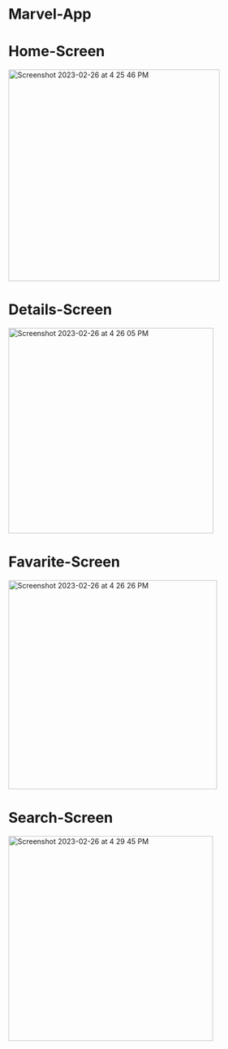 # Marvel-App


# Home-Screen
<img width="416" alt="Screenshot 2023-02-26 at 4 25 46 PM" src="https://user-images.githubusercontent.com/101609008/221416595-664317e3-c646-456b-bf25-aafdcc014c0b.png">


# Details-Screen
<img width="404" alt="Screenshot 2023-02-26 at 4 26 05 PM" src="https://user-images.githubusercontent.com/101609008/221416625-63f34007-4741-4bda-a894-398a410647d6.png">


# Favarite-Screen
<img width="411" alt="Screenshot 2023-02-26 at 4 26 26 PM" src="https://user-images.githubusercontent.com/101609008/221416642-05f6e7cd-a58c-4d71-b353-2c04e4d291a8.png">


# Search-Screen
<img width="403" alt="Screenshot 2023-02-26 at 4 29 45 PM" src="https://user-images.githubusercontent.com/101609008/221416774-60d9627c-5d40-437f-852e-bed28111b8b1.png">


